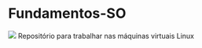 # Fundamentos-SO
![](https://static.vecteezy.com/system/resources/previews/010/973/641/original/movie-poster-cinema-banner-with-popcorn-soda-clapperboard-glowing-cinema-banner-illustration-vector.jpg)
Repositório para trabalhar nas máquinas virtuais Linux
